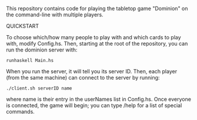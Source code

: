 This repository contains code for playing the tabletop game "Dominion" on the
command-line with multiple players.

QUICKSTART

To choose which/how many people to play with and which cards to play with,
modify Config.hs. Then, starting at the root of the repository, you can run the
dominion server with:

    runhaskell Main.hs

When you run the server, it will tell you its server ID. Then, each player
(from the same machine) can connect to the server by running:

    ./client.sh serverID name

where name is their entry in the userNames list in Config.hs. Once everyone is
connected, the game will begin; you can type /help for a list of special
commands.
